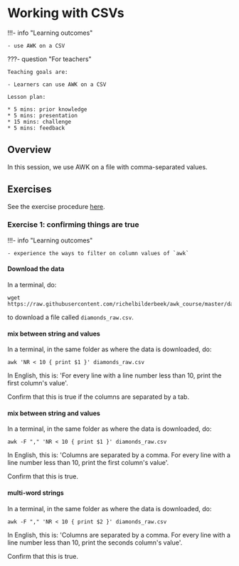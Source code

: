 # Working with CSVs

!!!- info "Learning outcomes"

    - use AWK on a CSV

???- question "For teachers"

    Teaching goals are:

    - Learners can use AWK on a CSV

    Lesson plan:

    * 5 mins: prior knowledge
    * 5 mins: presentation
    * 15 mins: challenge
    * 5 mins: feedback

## Overview

In this session, we use AWK on a file with comma-separated values.

## Exercises

See the exercise procedure [here](../misc/exercise_procedure.md).

### Exercise 1: confirming things are true

!!!- info "Learning outcomes"

    - experience the ways to filter on column values of `awk`

#### Download the data

In a terminal, do:

```
wget https://raw.githubusercontent.com/richelbilderbeek/awk_course/master/data/diamonds_raw.csv
```

to download a file called `diamonds_raw.csv`.

#### mix between string and values

In a terminal, in the same folder as where the data is downloaded, do:

```
awk 'NR < 10 { print $1 }' diamonds_raw.csv
```

In English, this is: 'For every line with a line number less than 10,
print the first column's value'.

Confirm that this is true if the columns are separated by a tab.

#### mix between string and values

In a terminal, in the same folder as where the data is downloaded, do:

```
awk -F "," 'NR < 10 { print $1 }' diamonds_raw.csv
```

In English, this is: 'Columns are separated by a comma.
For every line with a line number less than 10,
print the first column's value'.

Confirm that this is true.

#### multi-word strings

In a terminal, in the same folder as where the data is downloaded, do:

```
awk -F "," 'NR < 10 { print $2 }' diamonds_raw.csv
```

In English, this is: 'Columns are separated by a comma.
For every line with a line number less than 10,
print the seconds column's value'.

Confirm that this is true.
